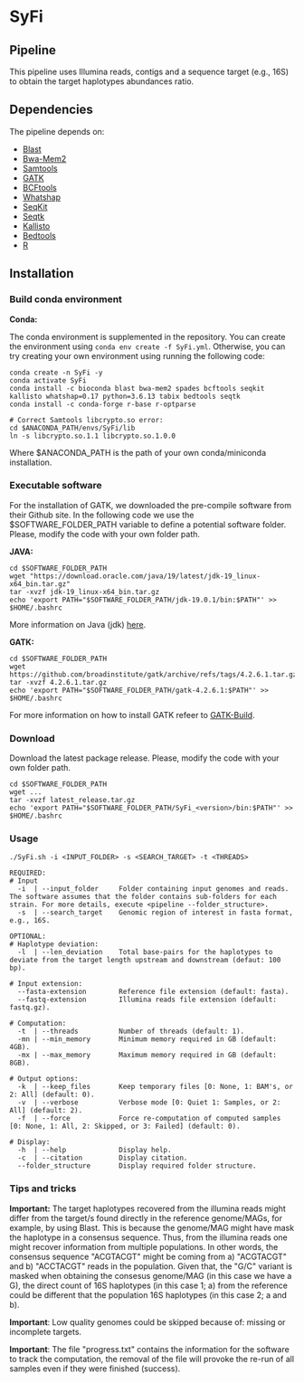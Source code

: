 # SyFi

## Pipeline

This pipeline uses Illumina reads, contigs and a sequence target (e.g., 16S) to obtain the target haplotypes abundances ratio.

## Dependencies

The pipeline depends on:

- [Blast](https://blast.ncbi.nlm.nih.gov/Blast.cgi)
- [Bwa-Mem2](https://github.com/bwa-mem2/bwa-mem2)
- [Samtools](http://www.htslib.org/)
- [GATK](https://github.com/broadinstitute/gatk)
- [BCFtools](https://samtools.github.io/bcftools/)
- [Whatshap](https://whatshap.readthedocs.io/en/latest/)
- [SeqKit](https://bioinf.shenwei.me/seqkit/)
- [Seqtk](https://github.com/lh3/seqtk)
- [Kallisto](https://pachterlab.github.io/kallisto/about)
- [Bedtools](https://bedtools.readthedocs.io/en/latest/)
- [R](https://www.r-project.org/)

## Installation

### Build conda environment

__Conda:__

The conda environment is supplemented in the repository. You can create the environment using `conda env create -f SyFi.yml`. Otherwise, you can try creating your own environment using running the following code:

```
conda create -n SyFi -y
conda activate SyFi
conda install -c bioconda blast bwa-mem2 spades bcftools seqkit kallisto whatshap=0.17 python=3.6.13 tabix bedtools seqtk
conda install -c conda-forge r-base r-optparse

# Correct Samtools libcrypto.so error:
cd $ANACONDA_PATH/envs/SyFi/lib
ln -s libcrypto.so.1.1 libcrypto.so.1.0.0
```

Where $ANACONDA_PATH is the path of your own conda/miniconda installation.

### Executable software

For the installation of GATK, we downloaded the pre-compile software from their Github site. In the following code we use the $SOFTWARE_FOLDER_PATH variable to define a potential software folder. Please, modify the code with your own folder path.

__JAVA:__

```
cd $SOFTWARE_FOLDER_PATH
wget "https://download.oracle.com/java/19/latest/jdk-19_linux-x64_bin.tar.gz"
tar -xvzf jdk-19_linux-x64_bin.tar.gz
echo 'export PATH="$SOFTWARE_FOLDER_PATH/jdk-19.0.1/bin:$PATH"' >> $HOME/.bashrc
```

More information on Java (jdk) [here](https://www.oracle.com/java/technologies/jdk-script-friendly-urls/).


__GATK:__
```
cd $SOFTWARE_FOLDER_PATH
wget https://github.com/broadinstitute/gatk/archive/refs/tags/4.2.6.1.tar.gz
tar -xvzf 4.2.6.1.tar.gz
echo 'export PATH="$SOFTWARE_FOLDER_PATH/gatk-4.2.6.1:$PATH"' >> $HOME/.bashrc
```

For more information on how to install GATK refeer to [GATK-Build](https://github.com/broadinstitute/gatk#building).

### Download

Download the latest package release. Please, modify the code with your own folder path.

```
cd $SOFTWARE_FOLDER_PATH
wget ...
tar -xvzf latest_release.tar.gz
echo 'export PATH="$SOFTWARE_FOLDER_PATH/SyFi_<version>/bin:$PATH"' >> $HOME/.bashrc
```

### Usage

```
./SyFi.sh -i <INPUT_FOLDER> -s <SEARCH_TARGET> -t <THREADS>

REQUIRED:
# Input
  -i  | --input_folder     Folder containing input genomes and reads. The software assumes that the folder contains sub-folders for each strain. For more details, execute <pipeline --folder_structure>.
  -s  | --search_target    Genomic region of interest in fasta format, e.g., 16S.

OPTIONAL:
# Haplotype deviation:
  -l  | --len_deviation    Total base-pairs for the haplotypes to deviate from the target length upstream and downstream (defaut: 100 bp).

# Input extension:
  --fasta-extension        Reference file extension (default: fasta).
  --fastq-extension        Illumina reads file extension (default: fastq.gz).

# Computation:
  -t  | --threads          Number of threads (default: 1).
  -mn | --min_memory       Minimum memory required in GB (default: 4GB).
  -mx | --max_memory       Maximum memory required in GB (default: 8GB).

# Output options:
  -k  | --keep_files       Keep temporary files [0: None, 1: BAM's, or 2: All] (default: 0).
  -v  | --verbose          Verbose mode [0: Quiet 1: Samples, or 2: All] (default: 2).
  -f  | --force            Force re-computation of computed samples [0: None, 1: All, 2: Skipped, or 3: Failed] (default: 0).

# Display:
  -h  | --help             Display help.
  -c  | --citation         Display citation.
  --folder_structure       Display required folder structure.
```

### Tips and tricks

**Important:** The target haplotypes recovered from the illumina reads might differ from the target/s found directly in the reference genome/MAGs, for example, by using Blast. This is because the genome/MAG might have mask the haplotype in a consensus sequence. Thus, from the illumina reads one might recover information from multiple populations. In other words, the consensus sequence "ACGTACGT" might be coming from a) "ACGTACGT" and b) "ACCTACGT" reads in the population. Given that, the "G/C" variant is masked when obtaining the consesus genome/MAG (in this case we have a G), the direct count of 16S haplotypes (in this case 1; a) from the reference could be different that the population 16S haplotypes (in this case 2; a and b).

**Important**: Low quality genomes could be skipped because of: missing or incomplete targets.

**Important**: The file "progress.txt" contains the information for the software to track the computation, the removal of the file will provoke the re-run of all samples even if they were finished (success).
